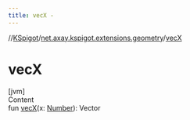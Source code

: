 ```yaml
---
title: vecX -
---
```

//[KSpigot](../index.md)/[net.axay.kspigot.extensions.geometry](index.md)/[vecX](vec-x.md)



# vecX  
[jvm]  
Content  
fun [vecX](vec-x.md)(x: [Number](https://kotlinlang.org/api/latest/jvm/stdlib/kotlin/-number/index.html)): Vector  



